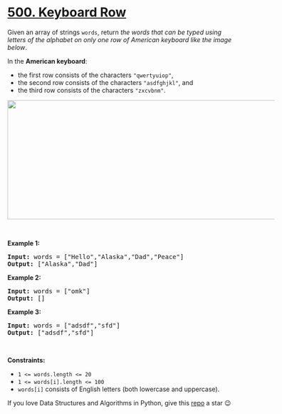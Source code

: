 # [500. Keyboard Row][title]

<p>Given an array of strings <code>words</code>, return <em>the words that can be typed using letters of the alphabet on only one row of American keyboard like the image below</em>.</p>
<p>In the <strong>American keyboard</strong>:</p>
<ul>
<li>the first row consists of the characters <code>"qwertyuiop"</code>,</li>
<li>the second row consists of the characters <code>"asdfghjkl"</code>, and</li>
<li>the third row consists of the characters <code>"zxcvbnm"</code>.</li>
</ul>
<img alt="" src="https://assets.leetcode.com/uploads/2018/10/12/keyboard.png" style="width: 800px; max-width: 600px; height: 267px;"/>
<p> </p>
<p><strong>Example 1:</strong></p>
<pre><strong>Input:</strong> words = ["Hello","Alaska","Dad","Peace"]
<strong>Output:</strong> ["Alaska","Dad"]
</pre>
<p><strong>Example 2:</strong></p>
<pre><strong>Input:</strong> words = ["omk"]
<strong>Output:</strong> []
</pre>
<p><strong>Example 3:</strong></p>
<pre><strong>Input:</strong> words = ["adsdf","sfd"]
<strong>Output:</strong> ["adsdf","sfd"]
</pre>
<p> </p>
<p><strong>Constraints:</strong></p>
<ul>
<li><code>1 &lt;= words.length &lt;= 20</code></li>
<li><code>1 &lt;= words[i].length &lt;= 100</code></li>
<li><code>words[i]</code> consists of English letters (both lowercase and uppercase). </li>
</ul>


If you love Data Structures and Algorithms in Python, give this [repo][me] a star :wink:

[title]: https://leetcode.com/problems/keyboard-row
[me]: https://github.com/bumblebee211196/awesome-python-leetcode